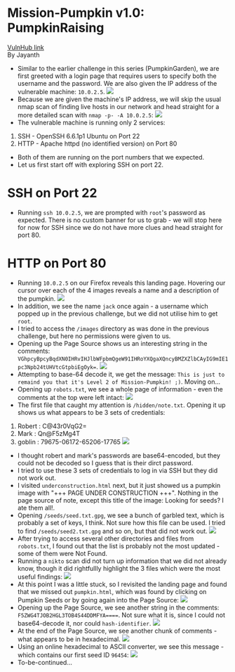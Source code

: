 # Mission-Pumpkin v1.0: PumpkinRaising
[VulnHub link](https://www.vulnhub.com/entry/mission-pumpkin-v10-pumpkinraising,324/)  
By Jayanth

* Similar to the earlier challenge in this series (PumpkinGarden), we are first greeted with a login page that requires users to specify both the username and the password. We are also given the IP address of the vulnerable machine: `10.0.2.5`.
![](/screenshots/pumpkinraising/loginInitial.jpg)
* Because we are given the machine's IP address, we will skip the usual nmap scan of finding live hosts in our network and head straight for a more detailed scan with `nmap -p- -A 10.0.2.5`:
![](/screenshots/pumpkinraising/hostFullScan.jpg)
* The vulnerable machine is running only 2 services:
1. SSH - OpenSSH 6.6.1p1 Ubuntu on Port 22
2. HTTP - Apache httpd (no identified version) on Port 80
* Both of them are running on the port numbers that we expected.
* Let us first start off with exploring SSH on port 22.

# SSH on Port 22
* Running `ssh 10.0.2.5`, we are prompted with `root`'s password as expected. There is no custom banner for us to grab - we will stop here for now for SSH since we do not have more clues and head straight for port 80.

# HTTP on Port 80
* Running `10.0.2.5` on our Firefox reveals this landing page. Hovering our cursor over each of the 4 images reveals a name and a description of the pumpkin.
![](/screenshots/pumpkinraising/siteLandingPage.jpg)
* In addition, we see the name `jack` once again - a username which popped up in the previous challenge, but we did not utilise him to get `root`.
* I tried to access the `/images` directory as was done in the previous challenge, but here no permissions were given to us.
* Opening up the Page Source shows us an interesting string in the comments: `VGhpcyBpcyBqdXN0IHRvIHJlbWFpbmQgeW91IHRoYXQgaXQncyBMZXZlbCAyIG9mIE1pc3Npb24tUHVtcGtpbiEgOyk=`.
![](/screenshots/pumpkinraising/siteLandingPageSource.jpg)
* Attempting to base-64 decode it, we get the message: `This is just to remaind you that it's Level 2 of Mission-Pumpkin! ;)`. Moving on...
* Opening up `robots.txt`, we see a whole page of information - even the comments at the top were left intact:
![](/screenshots/pumpkinraising/robotsTxt.jpg)
* The first file that caught my attention is `/hidden/note.txt`. Opening it up shows us what appears to be 3 sets of credentials:
1. Robert : C@43r0VqG2=
2. Mark : Qn@F5zMg4T
3. goblin : 79675-06172-65206-17765
![](/screenshots/pumpkinraising/hiddenNote.jpg)
* I thought robert and mark's passwords are base64-encoded, but they could not be decoded so I guess that is their dirct password.
* I tried to use these 3 sets of credentials to log in via SSH but they did not work out.
* I visited `underconstruction.html` next, but it just showed us a pumpkin image with "+++ PAGE UNDER CONSTRUCTION +++". Nothing in the page source of note, except this title of the image: Looking for seeds? I ate them all!.
* Opening `/seeds/seed.txt.gpg`, we see a bunch of garbled text, which is probably a set of keys, I think. Not sure how this file can be used. I tried to find `/seeds/seed2.txt.gpg` and so on, but that did not work out.
![](/screenshots/pumpkinraising/gpgFile.jpg)
* After trying to access several other directories and files from `robots.txt`, I found out that the list is probably not the most updated - some of them were Not Found.
* Running a `nikto` scan did not turn up information that we did not already know, though it did rightfullly highlight the 3 files which were the most useful findings:
![](/screenshots/pumpkinraising/niktoScan.jpg)
* At this point I was a little stuck, so I revisited the landing page and found that we missed out `pumpkin.html`, which was found by clicking on Pumpkin Seeds or by going again into the Page Source:
![](/screenshots/pumpkinraising/pumpkinHTML.jpg)
* Opening up the Page Source, we see another string in the comments: `F5ZWG4TJOB2HGL3TOB4S44DDMFYA====`. Not sure what it is, since I could not base64-decode it, nor could `hash-identifier`.
![](/screenshots/pumpkinraising/pumpkinHTMLSource1.jpg)
* At the end of the Page Source, we see another chunk of comments - what appears to be in hexadecimal.
![](/screenshots/pumpkinraising/pumpkinHTMLSource2.jpg)
* Using an online hexadecimal to ASCII converter, we see this message - which contains our first seed ID `96454`:
![](/screenshots/pumpkinraising/pumpkinHTMLHexToASCII.jpg)
* To-be-continued...